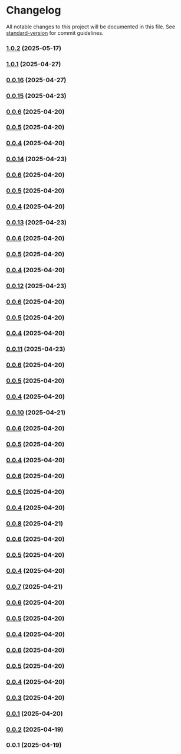 # Changelog

All notable changes to this project will be documented in this file. See [standard-version](https://github.com/conventional-changelog/standard-version) for commit guidelines.

### [1.0.2](https://dev.azure.com/adamameen5/StudentHub/_git/StudentHubUi/compare/v1.0.1...v1.0.2) (2025-05-17)

### [1.0.1](https://dev.azure.com/adamameen5/StudentHub/_git/StudentHubUi/compare/v0.0.15...v1.0.1) (2025-04-27)

### [0.0.16](https://dev.azure.com/adamameen5/StudentHub/_git/StudentHubUi/compare/v0.0.15...v0.0.16) (2025-04-27)

### [0.0.15](https://dev.azure.com/adamameen5/StudentHub/_git/StudentHubUi/compare/v0.0.8...v0.0.15) (2025-04-23)

### [0.0.6](https://dev.azure.com/adamameen5/StudentHub/_git/StudentHubUi/compare/v0.0.5...v0.0.6) (2025-04-20)

### [0.0.5](https://dev.azure.com/adamameen5/StudentHub/_git/StudentHubUi/compare/v0.0.4...v0.0.5) (2025-04-20)

### [0.0.4](https://dev.azure.com/adamameen5/StudentHub/_git/StudentHubUi/compare/v0.0.3...v0.0.4) (2025-04-20)

### [0.0.14](https://dev.azure.com/adamameen5/StudentHub/_git/StudentHubUi/compare/v0.0.8...v0.0.14) (2025-04-23)

### [0.0.6](https://dev.azure.com/adamameen5/StudentHub/_git/StudentHubUi/compare/v0.0.5...v0.0.6) (2025-04-20)

### [0.0.5](https://dev.azure.com/adamameen5/StudentHub/_git/StudentHubUi/compare/v0.0.4...v0.0.5) (2025-04-20)

### [0.0.4](https://dev.azure.com/adamameen5/StudentHub/_git/StudentHubUi/compare/v0.0.3...v0.0.4) (2025-04-20)

### [0.0.13](https://dev.azure.com/adamameen5/StudentHub/_git/StudentHubUi/compare/v0.0.8...v0.0.13) (2025-04-23)

### [0.0.6](https://dev.azure.com/adamameen5/StudentHub/_git/StudentHubUi/compare/v0.0.5...v0.0.6) (2025-04-20)

### [0.0.5](https://dev.azure.com/adamameen5/StudentHub/_git/StudentHubUi/compare/v0.0.4...v0.0.5) (2025-04-20)

### [0.0.4](https://dev.azure.com/adamameen5/StudentHub/_git/StudentHubUi/compare/v0.0.3...v0.0.4) (2025-04-20)

### [0.0.12](https://dev.azure.com/adamameen5/StudentHub/_git/StudentHubUi/compare/v0.0.8...v0.0.12) (2025-04-23)

### [0.0.6](https://dev.azure.com/adamameen5/StudentHub/_git/StudentHubUi/compare/v0.0.5...v0.0.6) (2025-04-20)

### [0.0.5](https://dev.azure.com/adamameen5/StudentHub/_git/StudentHubUi/compare/v0.0.4...v0.0.5) (2025-04-20)

### [0.0.4](https://dev.azure.com/adamameen5/StudentHub/_git/StudentHubUi/compare/v0.0.3...v0.0.4) (2025-04-20)

### [0.0.11](https://dev.azure.com/adamameen5/StudentHub/_git/StudentHubUi/compare/v0.0.8...v0.0.11) (2025-04-23)

### [0.0.6](https://dev.azure.com/adamameen5/StudentHub/_git/StudentHubUi/compare/v0.0.5...v0.0.6) (2025-04-20)

### [0.0.5](https://dev.azure.com/adamameen5/StudentHub/_git/StudentHubUi/compare/v0.0.4...v0.0.5) (2025-04-20)

### [0.0.4](https://dev.azure.com/adamameen5/StudentHub/_git/StudentHubUi/compare/v0.0.3...v0.0.4) (2025-04-20)

### [0.0.10](https://dev.azure.com/adamameen5/StudentHub/_git/StudentHubUi/compare/v0.0.9...v0.0.10) (2025-04-21)

### [0.0.6](https://dev.azure.com/adamameen5/StudentHub/_git/StudentHubUi/compare/v0.0.5...v0.0.6) (2025-04-20)

### [0.0.5](https://dev.azure.com/adamameen5/StudentHub/_git/StudentHubUi/compare/v0.0.4...v0.0.5) (2025-04-20)

### [0.0.4](https://dev.azure.com/adamameen5/StudentHub/_git/StudentHubUi/compare/v0.0.3...v0.0.4) (2025-04-20)

### [0.0.6](https://dev.azure.com/adamameen5/StudentHub/_git/StudentHubUi/compare/v0.0.5...v0.0.6) (2025-04-20)

### [0.0.5](https://dev.azure.com/adamameen5/StudentHub/_git/StudentHubUi/compare/v0.0.4...v0.0.5) (2025-04-20)

### [0.0.4](https://dev.azure.com/adamameen5/StudentHub/_git/StudentHubUi/compare/v0.0.3...v0.0.4) (2025-04-20)

### [0.0.8](https://dev.azure.com/adamameen5/StudentHub/_git/StudentHubUi/compare/v0.0.9...v0.0.8) (2025-04-21)

### [0.0.6](https://dev.azure.com/adamameen5/StudentHub/_git/StudentHubUi/compare/v0.0.5...v0.0.6) (2025-04-20)

### [0.0.5](https://dev.azure.com/adamameen5/StudentHub/_git/StudentHubUi/compare/v0.0.4...v0.0.5) (2025-04-20)

### [0.0.4](https://dev.azure.com/adamameen5/StudentHub/_git/StudentHubUi/compare/v0.0.3...v0.0.4) (2025-04-20)

### [0.0.7](https://dev.azure.com/adamameen5/StudentHub/_git/StudentHubUi/compare/v0.0.9...v0.0.7) (2025-04-21)

### [0.0.6](https://dev.azure.com/adamameen5/StudentHub/_git/StudentHubUi/compare/v0.0.5...v0.0.6) (2025-04-20)

### [0.0.5](https://dev.azure.com/adamameen5/StudentHub/_git/StudentHubUi/compare/v0.0.4...v0.0.5) (2025-04-20)

### [0.0.4](https://dev.azure.com/adamameen5/StudentHub/_git/StudentHubUi/compare/v0.0.3...v0.0.4) (2025-04-20)

### [0.0.6](https://dev.azure.com/adamameen5/StudentHub/_git/StudentHubUi/compare/v0.0.5...v0.0.6) (2025-04-20)

### [0.0.5](https://dev.azure.com/adamameen5/StudentHub/_git/StudentHubUi/compare/v0.0.4...v0.0.5) (2025-04-20)

### [0.0.4](https://dev.azure.com/adamameen5/StudentHub/_git/StudentHubUi/compare/v0.0.3...v0.0.4) (2025-04-20)

### [0.0.3](https://dev.azure.com/adamameen5/StudentHub/_git/StudentHubUi/compare/v0.0.2...v0.0.3) (2025-04-20)

### [0.0.1](https://dev.azure.com/adamameen5/StudentHub/_git/StudentHubUi/compare/v0.0.2...v0.0.1) (2025-04-20)

### [0.0.2](https://dev.azure.com/adamameen5/StudentHub/_git/StudentHubUi/compare/v0.0.1...v0.0.2) (2025-04-19)

### 0.0.1 (2025-04-19)
